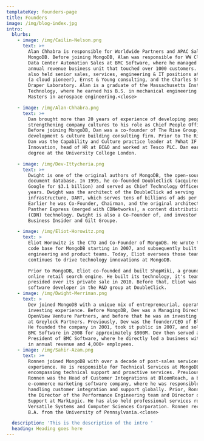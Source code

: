 ```yaml
---
templateKey: founders-page
title: Founders
image: /img/blog-index.jpg
intro:
  blurbs:
    - image: /img/Cailin-Nelson.png
      text: >+
        Alan Chhabra is responsible for Worldwide Partners and APAC Sales at
        MongoDB. Before joining MongoDB, Alan was responsible for WW Cloud &
        Data Center Automation Sales at BMC Software, where he managed $200M
        annual revenue business unit that touched over 1000 customers. Alan has
        also held senior sales, services, engineering & IT positions at Egenera
        (a cloud pioneer), Ernst & Young consulting, and the Charles Stark
        Draper Laboratory. Alan is a graduate of the Massachusetts Institute of
        Technology, where he earned his B.S. in mechanical engineering and his
        Masters in aerospace engineering.<close>

    - image: /img/Alan-Chhabra.png
      text: >+
        Dan brought more than 20 years of experience of developing people and
        strengthening company cultures to his role as Chief People Officer.
        Before joining MongoDB, Dan was a co-founder of The Rise Group, a people
        development & culture building consulting firm. Prior to The Rise Group,
        Dan was the Capability and Culture practice leader at ?What IF!
        Innovation, head of HR at EC&O and worked at Tesco PLC. Dan earned his
        degree at the University College London.

    - image: /img/Dev-Ittycheria.png
      text: >+
        Dwight is one of the original authors of MongoDB, the open-source
        document database. In 1995, he co-founded DoubleClick (acquired by
        Google for $3.1 billion) and served as Chief Technology Officer for 10
        years. Dwight was the architect of the DoubleClick ad serving
        infrastructure, DART, which serves tens of billions of ads per day.
        Earlier he was Co-Founder, Chairman, and the original architect of
        Panther Express (merged with CDNetworks), a content distribution network
        (CDN) technology. Dwight is also a Co-Founder of, and investor in,
        Business Insider and Gilt Groupe.

    - image: /img/Eliot-Horowitz.png
      text: >
        Eliot Horowitz is the CTO and Co-Founder of MongoDB. He wrote the core
        code base for MongoDB starting in 2007, and subsequently built the
        engineering and product teams. Today, Eliot oversees those teams, and
        continues to drive technology innovations at MongoDB.

        Prior to MongoDB, Eliot co-founded and built ShopWiki, a groundbreaking
        online retail search engine. He built its technology, it's team, and
        presided over its private sale in 2010. Before that, Eliot was a
        software developer in the R&D group at DoubleClick.
    - image: /img/Dwight-Merriman.png
      text: >
        Dev joined MongoDB with a unique mix of entrepreneurial, operational and
        investing experience. Before MongoDB, Dev was a Managing Director at
        OpenView Venture Partners, and before that he was an investing partner
        at Greylock Partners. Previously, Dev was the founder/CEO of BladeLogic.
        He founded the company in 2001, took it public in 2007, and sold it to
        BMC Software in 2008 for approximately $900M. Dev then served as
        President of BMC Software, where he directly led a business with $1.4B
        in annual revenue and 4,000+ employees. 
    - image: /img/Sahir-Azam.png
      text: >+
        Ronnen joined MongoDB with over a decade of post-sales services
        experience. He is responsible for Technical Services at MongoDB,
        encompassing technical support and proactive services. Previously,
        Ronnen was the Head of Customer Integrations at BloomReach, a big data
        e-commerce marketing software company, where he was responsible for
        handling customer integration and support globally. Prior, Ronnen was
        the Director of the Performance Engineering team and Director of Global
        Support at MarkLogic. He has also held professional services roles at
        Versatile Systems and Computer Sciences Corporation. Ronnen received his
        B.A. from the University of Pennsylvania.<close>

  description: 'This is the description of the intro '
  heading: Heading goes here
---
```


